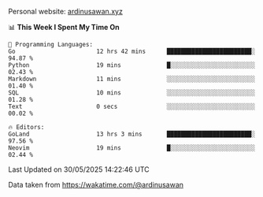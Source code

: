 Personal website: [ardinusawan.xyz](https://ardinusawan.xyz)

<!--START_SECTION:waka-->
📊 **This Week I Spent My Time On** 

```text
💬 Programming Languages: 
Go                       12 hrs 42 mins      ████████████████████████░   94.87 % 
Python                   19 mins             █░░░░░░░░░░░░░░░░░░░░░░░░   02.43 % 
Markdown                 11 mins             ░░░░░░░░░░░░░░░░░░░░░░░░░   01.40 % 
SQL                      10 mins             ░░░░░░░░░░░░░░░░░░░░░░░░░   01.28 % 
Text                     0 secs              ░░░░░░░░░░░░░░░░░░░░░░░░░   00.02 % 

🔥 Editors: 
GoLand                   13 hrs 3 mins       ████████████████████████░   97.56 % 
Neovim                   19 mins             █░░░░░░░░░░░░░░░░░░░░░░░░   02.44 % 
```


 Last Updated on 30/05/2025 14:22:46 UTC
<!--END_SECTION:waka-->
Data taken from https://wakatime.com/@ardinusawan
